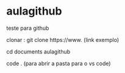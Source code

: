# aulagithub
teste para github 


clonar : git clone 
https://www. (link exemplo)

cd documents aulagithub

code . (para abrir a pasta para o vs code)





